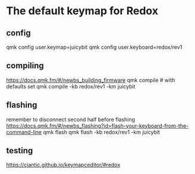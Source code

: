 # The default keymap for Redox

## config
qmk config user.keymap=juicybit
qmk config user.keyboard=redox/rev1

## compiling
https://docs.qmk.fm/#/newbs_building_firmware
qmk compile # with defaults set
qmk compile -kb redox/rev1 -km juicybit

## flashing
remember to disconnect second half before flashing
https://docs.qmk.fm/#/newbs_flashing?id=flash-your-keyboard-from-the-command-line
qmk flash
qmk flash -kb redox/rev1 -km juicybit

## testing
https://ciantic.github.io/keymapceditor/#redox
